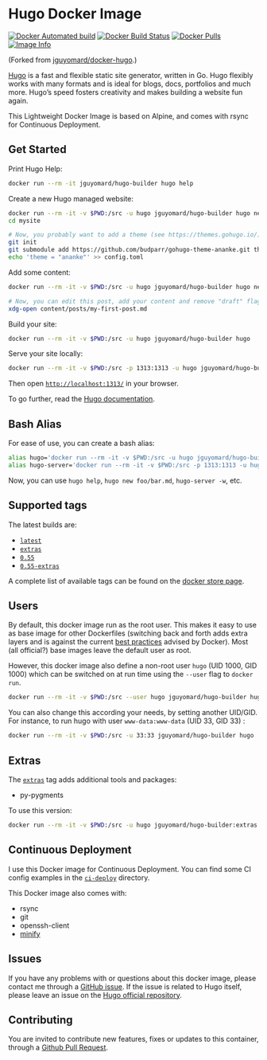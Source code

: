 # Hugo Docker Image

[![Docker Automated build](https://img.shields.io/docker/automated/jguyomard/hugo-builder.svg)](https://store.docker.com/community/images/jguyomard/hugo-builder)
[![Docker Build Status](https://img.shields.io/docker/build/jguyomard/hugo-builder.svg)](https://store.docker.com/community/images/jguyomard/hugo-builder/builds)
[![Docker Pulls](https://img.shields.io/docker/pulls/jguyomard/hugo-builder.svg)](https://store.docker.com/community/images/jguyomard/hugo-builder)
[![Image Info](https://images.microbadger.com/badges/image/jguyomard/hugo-builder.svg)](https://microbadger.com/images/jguyomard/hugo-builder)

(Forked from [jguyomard/docker-hugo](https://github.com/jguyomard/docker-hugo).)

[Hugo](https://gohugo.io/) is a fast and flexible static site generator, written in Go.
Hugo flexibly works with many formats and is ideal for blogs, docs, portfolios and much more.
Hugo’s speed fosters creativity and makes building a website fun again.

This Lightweight Docker Image is based on Alpine, and comes with rsync for Continuous Deployment.

## Get Started

Print Hugo Help:

```bash
docker run --rm -it jguyomard/hugo-builder hugo help
```

Create a new Hugo managed website:

```bash
docker run --rm -it -v $PWD:/src -u hugo jguyomard/hugo-builder hugo new site mysite
cd mysite

# Now, you probably want to add a theme (see https://themes.gohugo.io/):
git init
git submodule add https://github.com/budparr/gohugo-theme-ananke.git themes/ananke;
echo 'theme = "ananke"' >> config.toml
```

Add some content:

```bash
docker run --rm -it -v $PWD:/src -u hugo jguyomard/hugo-builder hugo new posts/my-first-post.md

# Now, you can edit this post, add your content and remove "draft" flag:
xdg-open content/posts/my-first-post.md
```

Build your site:

```bash
docker run --rm -it -v $PWD:/src -u hugo jguyomard/hugo-builder hugo
```

Serve your site locally:

```bash
docker run --rm -it -v $PWD:/src -p 1313:1313 -u hugo jguyomard/hugo-builder hugo server -w --bind=0.0.0.0
```

Then open [`http://localhost:1313/`](http://localhost:1313/) in your browser.

To go further, read the [Hugo documentation](https://gohugo.io/documentation/).

## Bash Alias

For ease of use, you can create a bash alias:

```bash
alias hugo='docker run --rm -it -v $PWD:/src -u hugo jguyomard/hugo-builder hugo'
alias hugo-server='docker run --rm -it -v $PWD:/src -p 1313:1313 -u hugo jguyomard/hugo-builder hugo server --bind 0.0.0.0'
```

Now, you can use `hugo help`, `hugo new foo/bar.md`, `hugo-server -w`, etc.

## Supported tags

The latest builds are:

- [`latest`](https://github.com/jguyomard/docker-hugo/blob/master/Dockerfile)
- [`extras`](https://github.com/jguyomard/docker-hugo/blob/master/extras/Dockerfile)
- [`0.55`](https://github.com/jguyomard/docker-hugo/blob/v0.55/Dockerfile)
- [`0.55-extras`](https://github.com/jguyomard/docker-hugo/blob/v0.55/extras/Dockerfile)

A complete list of available tags can be found on the [docker store page](https://store.docker.com/community/images/jguyomard/hugo-builder/tags).

## Users

By default, this docker image run as the root user. This makes it easy to use as base image for other Dockerfiles (switching back and forth adds extra layers and is against the current [best practices](https://docs.docker.com/engine/userguide/eng-image/dockerfile_best-practices/#user) advised by Docker). Most (all official?) base images leave the default user as root.

However, this docker image also define a non-root user `hugo` (UID 1000, GID 1000) which can be switched on at run time using the `--user` flag to `docker run`.

```bash
docker run --rm -it -v $PWD:/src --user hugo jguyomard/hugo-builder hugo
```

You can also change this according your needs, by setting another UID/GID. For instance, to run hugo with user `www-data:www-data` (UID 33, GID 33) :

```bash
docker run --rm -it -v $PWD:/src -u 33:33 jguyomard/hugo-builder hugo
```

## Extras

The [`extras`](https://github.com/jguyomard/docker-hugo/blob/master/extras/Dockerfile) tag adds additional tools and packages:

- py-pygments

To use this version:

```bash
docker run --rm -it -v $PWD:/src -u hugo jguyomard/hugo-builder:extras hugo
```

## Continuous Deployment

I use this Docker image for Continuous Deployment. You can find some CI config examples in the [`ci-deploy`](https://github.com/jguyomard/docker-hugo/tree/master/ci-deploy) directory.

This Docker image also comes with:

- rsync
- git
- openssh-client
- [minify](https://github.com/tdewolff/minify)

## Issues

If you have any problems with or questions about this docker image, please contact me through a [GitHub issue](https://github.com/jguyomard/docker-hugo/issues).
If the issue is related to Hugo itself, please leave an issue on the [Hugo official repository](https://github.com/spf13/hugo).

## Contributing

You are invited to contribute new features, fixes or updates to this container, through a [Github Pull Request](https://github.com/jguyomard/docker-hugo/pulls).
